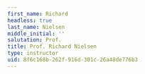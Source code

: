 ```yaml
---
first_name: Richard
headless: true
last_name: Nielsen
middle_initial: ''
salutation: Prof.
title: Prof. Richard Nielsen
type: instructor
uid: 8f6c168b-262f-916d-301c-26a48de776b3
---
```

